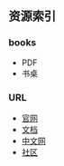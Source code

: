 ## 资源索引

### books
- PDF
- 书桌

### URL
- [官网](http://httpd.apache.org/)
- [文档](http://apache.chinahtml.com/index.html)
- [中文网]()
- [社区]()